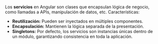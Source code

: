 Los **servicios** en Angular son clases que encapsulan lógica de negocio, como llamadas a APIs, manipulación de datos, etc. Características:

- **Reutilización:** Pueden ser inyectados en múltiples componentes.
- **Encapsulación:** Mantienen la lógica separada de la presentación.
- **Singletons:** Por defecto, los servicios son instancias únicas dentro de un módulo, garantizando consistencia en toda la aplicación.
